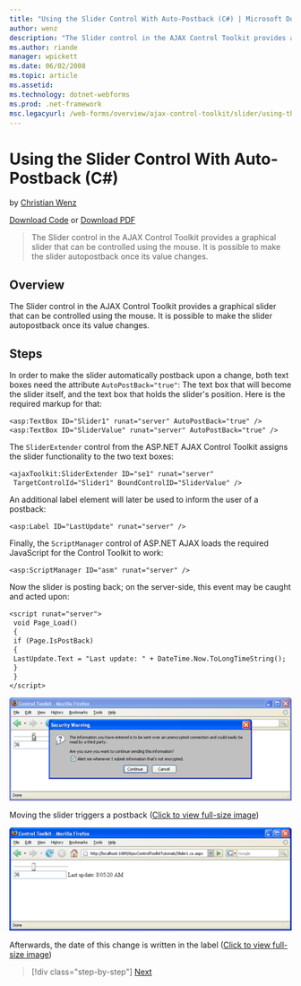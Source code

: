 ```yaml
---
title: "Using the Slider Control With Auto-Postback (C#) | Microsoft Docs"
author: wenz
description: "The Slider control in the AJAX Control Toolkit provides a graphical slider that can be controlled using the mouse. It is possible to make the slider autopost..."
ms.author: riande
manager: wpickett
ms.date: 06/02/2008
ms.topic: article
ms.assetid: 
ms.technology: dotnet-webforms
ms.prod: .net-framework
msc.legacyurl: /web-forms/overview/ajax-control-toolkit/slider/using-the-slider-control-with-auto-postback-cs
---
```

Using the Slider Control With Auto-Postback (C#)
====================
by [Christian Wenz](https://github.com/wenz)

[Download Code](http://download.microsoft.com/download/9/3/f/93f8daea-bebd-4821-833b-95205389c7d0/Slider1.cs.zip) or [Download PDF](http://download.microsoft.com/download/b/6/a/b6ae89ee-df69-4c87-9bfb-ad1eb2b23373/slider1CS.pdf)

> The Slider control in the AJAX Control Toolkit provides a graphical slider that can be controlled using the mouse. It is possible to make the slider autopostback once its value changes.


## Overview

The Slider control in the AJAX Control Toolkit provides a graphical slider that can be controlled using the mouse. It is possible to make the slider autopostback once its value changes.

## Steps

In order to make the slider automatically postback upon a change, both text boxes need the attribute `AutoPostBack="true"`: The text box that will become the slider itself, and the text box that holds the slider's position. Here is the required markup for that:

    <asp:TextBox ID="Slider1" runat="server" AutoPostBack="true" />
    <asp:TextBox ID="SliderValue" runat="server" AutoPostBack="true" />

The `SliderExtender` control from the ASP.NET AJAX Control Toolkit assigns the slider functionality to the two text boxes:

    <ajaxToolkit:SliderExtender ID="se1" runat="server"
     TargetControlId="Slider1" BoundControlID="SliderValue" />

An additional label element will later be used to inform the user of a postback:

    <asp:Label ID="LastUpdate" runat="server" />

Finally, the `ScriptManager` control of ASP.NET AJAX loads the required JavaScript for the Control Toolkit to work:

    <asp:ScriptManager ID="asm" runat="server" />

Now the slider is posting back; on the server-side, this event may be caught and acted upon:

    <script runat="server">
     void Page_Load()
     {
     if (Page.IsPostBack)
     {
     LastUpdate.Text = "Last update: " + DateTime.Now.ToLongTimeString();
     }
     }
    </script>


[![Moving the slider triggers a postback](using-the-slider-control-with-auto-postback-cs/_static/image2.png)](using-the-slider-control-with-auto-postback-cs/_static/image1.png)

Moving the slider triggers a postback ([Click to view full-size image](using-the-slider-control-with-auto-postback-cs/_static/image3.png))


[![Afterwards, the date of this change is written in the label](using-the-slider-control-with-auto-postback-cs/_static/image5.png)](using-the-slider-control-with-auto-postback-cs/_static/image4.png)

Afterwards, the date of this change is written in the label ([Click to view full-size image](using-the-slider-control-with-auto-postback-cs/_static/image6.png))

>[!div class="step-by-step"] [Next](databinding-the-slider-control-cs.md)
